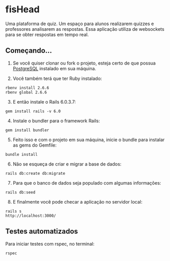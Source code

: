 # fisHead
Uma plataforma de quiz. Um espaço para alunos realizarem quizzes e professores analisarem as respostas. Essa aplicação utiliza de websockets para se obter respostas em tempo real.

## Começando...
1) Se você quiser clonar ou fork o projeto, esteja certo de que possua [PostgreSQL](https://www.postgresql.org/) instalado em sua máquina.

2) Você também terá que ter Ruby instalado:
```
rbenv install 2.6.6
rbenv global 2.6.6
```
3) E então instale o Rails 6.0.3.7:
```
gem install rails -v 6.0
```
4) Instale o bundler para o framework Rails:
```
gem install bundler
```
5) Feito isso e com o projeto em sua máquina, inicie o bundle para instalar as gems do Gemfile:
```
bundle install
```
6) Não se esqueça de criar e migrar a base de dados:
```
rails db:create db:migrate
```
7) Para que o banco de dados seja populado com algumas informações:
```
rails db:seed
```
8) E finalmente você pode checar a aplicação no servidor local:
```
rails s
http://localhost:3000/
```
## Testes automatizados
Para iniciar testes com rspec, no terminal:
```
rspec
```
